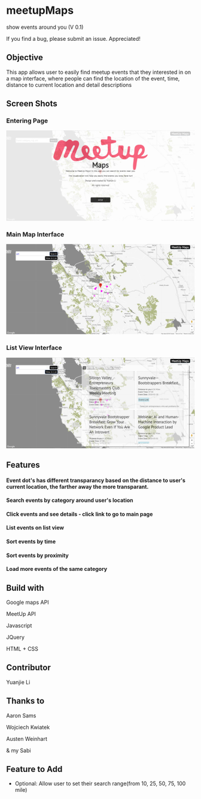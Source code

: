 # meetupMaps
show events around you (V 0.1)

If you find a bug, please submit an issue. Appreciated!

## Objective
This app allows user to easily find meetup events that they interested in on a map interface, 
where people can find the location of the event, time, distance to current location and detail descriptions
## Screen Shots
### Entering Page
![alt text](https://raw.githubusercontent.com/LeoYuanjieLi/meetupMaps/master/Resources/ScreenShot1.JPG)
### Main Map Interface
![alt text](https://raw.githubusercontent.com/LeoYuanjieLi/meetupMaps/master/Resources/ScreenShot2.JPG)
### List View Interface
![alt text](https://raw.githubusercontent.com/LeoYuanjieLi/meetupMaps/master/Resources/ScreenShot3.JPG)
## Features
#### Event dot's has different transparancy based on the distance to user's current location, the farther away the more transparant.
#### Search events by category around user's location
#### Click events and see details - click link to go to main page
#### List events on list view
#### Sort events by time
#### Sort events by proximity
#### Load more events of the same category

## Build with

Google maps API

MeetUp API

Javascript

JQuery

HTML + CSS


## Contributor 

Yuanjie Li

## Thanks to
Aaron Sams

Wojciech Kwiatek

Austen Weinhart

& my Sabi

## Feature to Add
- Optional: Allow user to set their search range(from 10, 25, 50, 75, 100 mile)
